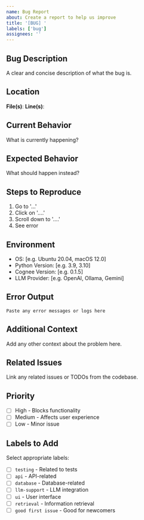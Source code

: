 ```yaml
---
name: Bug Report
about: Create a report to help us improve
title: '[BUG] '
labels: ['bug']
assignees: ''
---
```


## Bug Description
A clear and concise description of what the bug is.

## Location
**File(s)**: 
**Line(s)**: 

## Current Behavior
What is currently happening?

## Expected Behavior
What should happen instead?

## Steps to Reproduce
1. Go to '...'
2. Click on '....'
3. Scroll down to '....'
4. See error

## Environment
- OS: [e.g. Ubuntu 20.04, macOS 12.0]
- Python Version: [e.g. 3.9, 3.10]
- Cognee Version: [e.g. 0.1.5]
- LLM Provider: [e.g. OpenAI, Ollama, Gemini]

## Error Output
```
Paste any error messages or logs here
```

## Additional Context
Add any other context about the problem here.

## Related Issues
Link any related issues or TODOs from the codebase.

## Priority
- [ ] High - Blocks functionality
- [ ] Medium - Affects user experience  
- [ ] Low - Minor issue

## Labels to Add
Select appropriate labels:
- [ ] `testing` - Related to tests
- [ ] `api` - API-related
- [ ] `database` - Database-related
- [ ] `llm-support` - LLM integration
- [ ] `ui` - User interface
- [ ] `retrieval` - Information retrieval
- [ ] `good first issue` - Good for newcomers